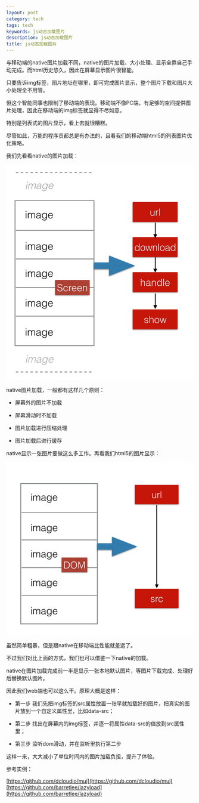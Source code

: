 ```yaml
---
layout: post
category: tech
tags: tech
keywords: js动态加载图片
description: js动态加载图片
title: js动态加载图片
---
```


与移动端的native图片加载不同，native的图片加载、大小处理、显示全靠自己手动完成。而html历史悠久，因此在屏幕显示图片很智能。

只要告诉img标签，图片地址在哪里，即可完成图片显示，整个图片下载和图片大小处理全不用管。

但这个智能同事也限制了移动端的表现。移动端不像PC端，有足够的空间提供图片处理，因此在移动端的img标签就显得不尽如意。

特别是列表式的图片显示，看上去就很糟糕。

尽管如此，万能的程序员都总是有办法的，且看我们的移动端html5的列表图片优化策略。

我们先看看native的图片加载：

![img](/images/native-image-show.png)

native图片加载，一般都有这样几个原则：

* 屏幕外的图片不加载

* 屏幕滑动时不加载

* 图片加载进行压缩处理

* 图片加载后进行缓存

native显示一张图片要做这么多工作。再看我们html5的图片显示：

![img](/images/web-image-show.png)

虽然简单粗暴，但是跟native在移动端比性能就差远了。

不过我们对比上面的方式，我们也可以借鉴一下native的加载。

native在图片加载完成前一半是显示一张本地默认图片，等图片下载完成、处理好后替换默认图片。

因此我们web端也可以这么干。原理大概是这样：

* 第一步 我们先把img标签的src属性放置一张早就加载好的图片，把真实的图片放到一个自定义属性里，比如data-src；

* 第二步 找出在屏幕内的img标签，并逐一将属性data-src的值放到src属性里；

* 第三步 监听dom滑动，并在监听里执行第二步

这样一来，大大减小了单位时间内的图片加载负担，提升了体验。

参考实例：

[https://github.com/dcloudio/mui](https://github.com/dcloudio/mui)
[https://github.com/barretlee/lazyload](https://github.com/barretlee/lazyload)


